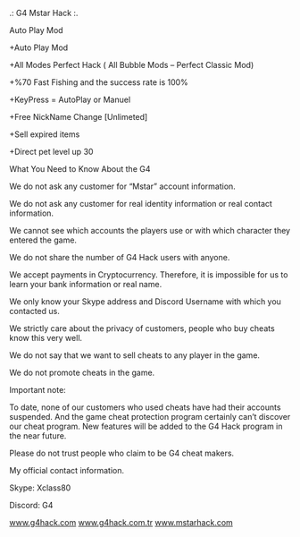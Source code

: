 .: G4 Mstar Hack :.



Auto Play Mod

+Auto Play Mod

+All Modes Perfect Hack ( All Bubble Mods – Perfect Classic Mod)

+%70 Fast Fishing and the success rate is 100%

+KeyPress = AutoPlay or Manuel

+Free NickName Change [Unlimeted]

+Sell expired items

+Direct pet level up 30

What You Need to Know About the G4






We do not ask any customer for “Mstar” account information.

We do not ask any customer for real identity information or real contact information.

We cannot see which accounts the players use or with which character they entered the game.

We do not share the number of G4 Hack users with anyone.

We accept payments in Cryptocurrency. Therefore, it is impossible for us to learn your bank information or real name.

We only know your Skype address and Discord Username with which you contacted us.

We strictly care about the privacy of customers, people who buy cheats know this very well.

We do not say that we want to sell cheats to any player in the game.

We do not promote cheats in the game.

Important note:

To date, none of our customers who used cheats have had their accounts suspended. And the game cheat protection program certainly can’t discover our cheat program.
New features will be added to the G4 Hack program in the near future.

Please do not trust people who claim to be G4 cheat makers.



My official contact information.

Skype: Xclass80

Discord: G4

www.g4hack.com
www.g4hack.com.tr
www.mstarhack.com
